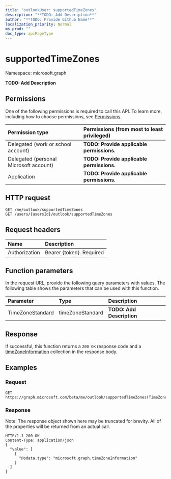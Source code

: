 ```yaml
---
title: "outlookUser: supportedTimeZones"
description: "**TODO: Add Description**"
author: "**TODO: Provide Github Name**"
localization_priority: Normal
ms.prod: ""
doc_type: apiPageType
---
```


# supportedTimeZones

Namespace: microsoft.graph

**TODO: Add Description**

## Permissions
One of the following permissions is required to call this API. To learn more, including how to choose permissions, see [Permissions](/concepts/permissions-reference.md).

|Permission type|Permissions (from most to least privileged)|
|:---|:---|
|Delegated (work or school account)|**TODO: Provide applicable permissions.**|
|Delegated (personal Microsoft account)|**TODO: Provide applicable permissions.**|
|Application|**TODO: Provide applicable permissions.**|

## HTTP request
<!-- {
  "blockType": "ignored"
}
-->
``` http
GET /me/outlook/supportedTimeZones
GET /users/{usersId}/outlook/supportedTimeZones
```

## Request headers
|Name|Description|
|:---|:---|
|Authorization|Bearer {token}. Required|

## Function parameters
In the request URL, provide the following query parameters with values.
The following table shows the parameters that can be used with this function.

|Parameter|Type|Description|
|:---|:---|:---|
|TimeZoneStandard|timeZoneStandard|**TODO: Add Description**|



## Response
If successful, this function returns a `200 OK` response code and a [timeZoneInformation](../resources/timezoneinformation.md) collection in the response body.

## Examples

### Request
<!-- {
  "blockType": "request",
  "name": "outlookuser_supportedtimezones"
}
-->
``` http
GET https://graph.microsoft.com/beta/me/outlook/supportedTimeZones(TimeZoneStandard='parameterValue')
```

### Response
Note: The response object shown here may be truncated for brevity. All of the properties will be returned from an actual call.
<!-- {
  "blockType": "response",
  "truncated": true,
  "@odata.type": "collection(microsoft.graph.timezoneinformation)"
}
-->
``` http
HTTP/1.1 200 OK
Content-Type: application/json
{
  "value": [
    {
      "@odata.type": "microsoft.graph.timeZoneInformation"
    }
  ]
}
```


